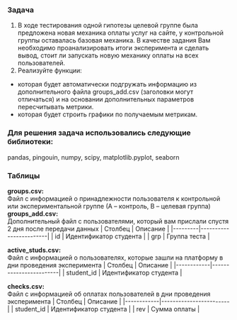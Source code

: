 ### Задача
1.  В ходе тестирования одной гипотезы целевой группе была предложена новая механика оплаты услуг на сайте, у контрольной группы оставалась базовая механика. В качестве задания Вам необходимо проанализировать итоги эксперимента и сделать вывод, стоит ли запускать новую механику оплаты на всех пользователей.
2.   Реализуйте функции:
* которая будет автоматически подгружать информацию из дополнительного файла groups_add.csv (заголовки могут отличаться) и на основании дополнительных параметров пересчитывать метрики.
* которая будет строить графики по получаемым метрикам.



### Для решения задача использовались следующие библиотеки:
pandas, pingouin, numpy, scipy, matplotlib.pyplot, seaborn
### Таблицы
**groups.csv:**\
Файл с информацией о принадлежности пользователя к контрольной или экспериментальной группе (А – контроль, B – целевая группа)\
**groups_add.csv:**\
Дополнительный файл с пользователями, который вам прислали спустя 2 дня после передачи данных
| Столбец | Описание               |
|---------|------------------------|
| id      | Идентификатор студента |
| grp     | Группа теста           |

**active_studs.csv:**\
Файл с информацией о пользователях, которые зашли на платформу в дни проведения эксперимента
| Столбец    | Описание               |
|------------|------------------------|
| student_id | Идентификатор студента |

**checks.csv:**\
Файл с информацией об оплатах пользователей в дни проведения эксперимента
| Столбец    | Описание               |
|------------|------------------------|
| student_id | Идентификатор студента |
| rev        | Сумма оплаты           |